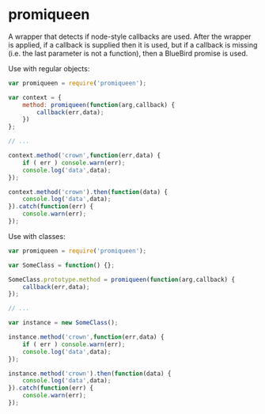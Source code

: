 # promiqueen

A wrapper that detects if node-style callbacks are used.
After the wrapper is applied, if a callback is supplied then it is used,
but if a callback is missing (i.e. the last parameter is not a function),
then a BlueBird promise is used.

Use with regular objects:
```javascript
var promiqueen = require('promiqueen');

var context = {
    method: promiqueen(function(arg,callback) {
        callback(err,data);
    })
};

// ...

context.method('crown',function(err,data) {
    if ( err ) console.warn(err);
    console.log('data',data);
});

context.method('crown').then(function(data) {
    console.log('data',data);
}).catch(function(err) {
    console.warn(err);
});
```

Use with classes:
```javascript
var promiqueen = require('promiqueen');

var SomeClass = function() {};

SomeClass.prototype.method = promiqueen(function(arg,callback) {
    callback(err,data);
});

// ...

var instance = new SomeClass();

instance.method('crown',function(err,data) {
    if ( err ) console.warn(err);
    console.log('data',data);
});

instance.method('crown').then(function(data) {
    console.log('data',data);
}).catch(function(err) {
    console.warn(err);
});
```
